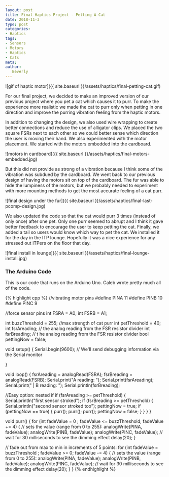 ```yaml
---
layout: post
title: Final Haptics Project - Petting A Cat
date: 2018-11-3
type: post
categories:
- Haptics
tags:
- Sensors
- Motors
- Haptics
- Cats
meta:
author:
   Beverly
---
```


![gif of haptic motor]({{ site.baseurl }}/assets/haptics/final-petting-cat.gif)

For our final project, we decided to make an improved version of our previous project where you pet a cat which causes it to purr. To make the experience more realistic we made the cat to purr only when petting in one direction and improve the purring vibration feeling from the haptic motors.

<!--more-->

In addition to changing the design, we also used wire wrapping to create better connections and reduce the use of alligator clips. We placed the two square FSRs next to each other so we could better sense which direction the user is moving their hand. We also experimented with the motor placement. We started with the motors embedded into the cardboard.

![motors in cardboard]({{ site.baseurl }}/assets/haptics/final-motors-embedded.jpg)

But this did not provide as strong of a vibration because I think some of the vibration was subdued by the cardboard. We went back to our previous design of having the motors sit on top of the cardboard. The fur was able to hide the lumpiness of the motors, but we probably needed to experiment with more mounting methods to get the most accurate feeling of a cat purr.

![final design under the fur]({{ site.baseurl }}/assets/haptics/final-last-pcomp-design.jpg)

We also updated the code so that the cat would purr 3 times (instead of only once) after one pet. Only one purr seemed to abrupt and I think it gave better feedback to encourage the user to keep petting the cat. Finally, we added a tail so users would know which way to pet the cat. We installed it for the day in the ITP lounge. Hopefully it was a nice experience for any stressed out ITPers on the floor that day.

![final install in lounge]({{ site.baseurl }}/assets/haptics/final-lounge-install.jpg)


### The Arduino Code

This is our code that runs on the Arduino Uno. Caleb wrote pretty much all of the code.

{% highlight cpp %}
//vibrating motor pins
#define PINA 11
#define PINB 10
#define PINC 9

//force sensor pins
int FSRA = A0;
int FSRB = A1;


int buzzThreshold = 255;      //max strength of cat purr
int petThreshold = 40;
int fsrAreading;          // the analog reading from the FSR resistor divider
int fsrBreading;          // t  he analog reading from the FSR resistor divider
bool pettingNow = false;

void setup() {
  Serial.begin(9600);   // We'll send debugging information via the Serial monitor

}

void loop() {
  fsrAreading = analogRead(FSRA);
  fsrBreading = analogRead(FSRB);
  Serial.print("A reading: ");
  Serial.print(fsrAreading);
  Serial.print("  | B reading: ");
  Serial.println(fsrBreading);


  //Easy option: nested if
  if (fsrAreading >= petThreshold) {
    Serial.println("first sensor stroked");
    if (fsrBreading >= petThreshold) {
      Serial.println("second sensor stroked too");
      pettingNow = true;
      if (pettingNow == true) {
        purr(); purr(); purr();
        pettingNow = false;
      }
    }
  }
}

void purr() {
  for (int fadeValue = 0 ; fadeValue <= buzzThreshold; fadeValue += 4) {
    // sets the value (range from 0 to 255):
    analogWrite(PINA, fadeValue);
    analogWrite(PINB, fadeValue);
    analogWrite(PINC, fadeValue);
    // wait for 30 milliseconds to see the dimming effect
    delay(20);
  }

  // fade out from max to min in increments of 5 points:
  for (int fadeValue = buzzThreshold ; fadeValue >= 0; fadeValue -= 4) {
    // sets the value (range from 0 to 255):
    analogWrite(PINA, fadeValue);
    analogWrite(PINB, fadeValue);
    analogWrite(PINC, fadeValue);
    // wait for 30 milliseconds to see the dimming effect
    delay(20);
  }
}
{% endhighlight %}
